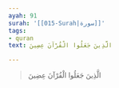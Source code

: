 ```yaml
---
ayah: 91
surah: '[[015-Surah|سورة]]'
tags:
- quran
text: الَّذِينَ جَعَلُوا الْقُرْآنَ عِضِينَ

---
```

> الَّذِينَ جَعَلُوا الْقُرْآنَ عِضِينَ
